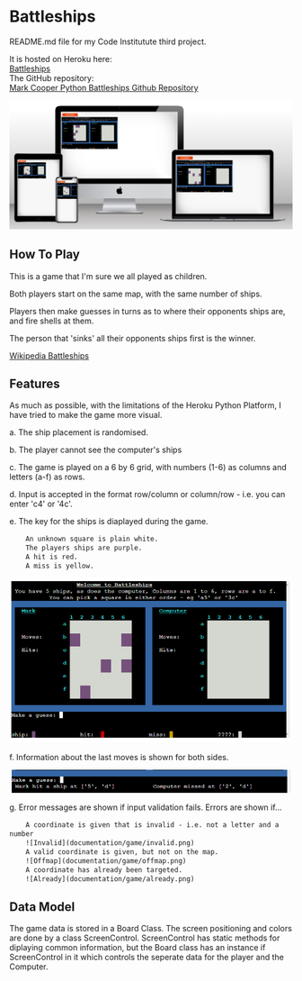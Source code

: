 
# Battleships

README.md file for my Code Institutute third project.

It is hosted on Heroku here:  
[Battleships](https://battleships279455.herokuapp.com/)  
The GitHub repository:  
[Mark Cooper Python Battleships Github Repository](https://github.com/mark279455/Battleships)

![Techsini](documentation/testing/techsini.png)

## How To Play

This is a game that I'm sure we all played as children.

Both players start on the same map, with the same number of ships.

Players then make guesses in turns as to where their opponents ships are, and fire shells at them.

The person that 'sinks' all their opponents ships first is the winner.

[Wikipedia Battleships](https://en.wikipedia.org/wiki/Battleship_(game))


## Features

As much as possible, with the limitations of the Heroku Python Platform, I have tried to make the game more visual.

a.  The ship placement is randomised.

b.  The player cannot see the computer's ships

c.  The game is played on a 6 by 6 grid, with numbers (1-6) as columns and letters (a-f) as rows.

d.  Input is accepted in the format row/column or column/row - i.e. you can enter 'c4' or '4c'.

e.  The key for the ships is diaplayed during the game.

        An unknown square is plain white.
        The players ships are purple.
        A hit is red.
        A miss is yellow.

![Game Page](documentation/game/start_game.png)

f.  Information about the last moves is shown for both sides.

![Move Information](documentation/game/move_info.png)

g.  Error messages are shown if input validation fails. Errors are shown if...

        A coordinate is given that is invalid - i.e. not a letter and a number
        ![Invalid](documentation/game/invalid.png)
        A valid coordinate is given, but not on the map.
        ![Offmap](documentation/game/offmap.png)
        A coordinate has already been targeted.
        ![Already](documentation/game/already.png)
        

## Data Model

The game data is stored in a Board Class.
The screen positioning and colors are done by a class ScreenControl.
ScreenControl has static methods for diplaying common information, but the Board class has an instance if ScreenControl in it which controls the seperate data for the player and the Computer.


